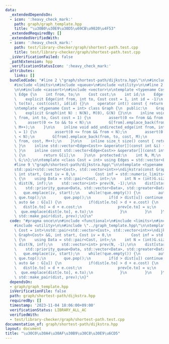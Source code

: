 ```yaml
---
data:
  _extendedDependsOn:
  - icon: ':heavy_check_mark:'
    path: graph/graph_template.hpp
    title: "\u30B0\u30E9\u30D5\u69CB\u9020\u4F53"
  _extendedRequiredBy: []
  _extendedVerifiedWith:
  - icon: ':heavy_check_mark:'
    path: test/library-checker/graph/shortest-path.test.cpp
    title: test/library-checker/graph/shortest-path.test.cpp
  _isVerificationFailed: false
  _pathExtension: hpp
  _verificationStatusIcon: ':heavy_check_mark:'
  attributes:
    links: []
  bundledCode: "#line 2 \"graph/shortest-path/dijkstra.hpp\"\n\n#include <functional>\n\
    #include <limits>\n#include <queue>\n#include <utility>\n\n#line 2 \"graph/graph_template.hpp\"\
    \n\n#include <cassert>\n#include <vector>\n\ntemplate <typename Cost = int> struct\
    \ Edge {\n    int from, to;\n    Cost cost;\n    int id;\n    Edge() = default;\n\
    \    explicit Edge(int from, int to, Cost cost = 1, int id = -1)\n        : from(from),\
    \ to(to), cost(cost), id(id) {}\n    operator int() const { return to; }\n};\n\
    \ntemplate <typename Cost = int> class Graph {\n  public:\n    Graph() = default;\n\
    \    explicit Graph(int N) : N(N), M(0), G(N) {}\n\n    inline void add_directed_edge(int\
    \ from, int to, Cost cost = 1) {\n        assert(0 <= from && from < N);\n   \
    \     assert(0 <= to && to < N);\n        G[from].emplace_back(from, to, cost,\
    \ M++);\n    }\n\n    inline void add_undirected_edge(int from, int to, Cost cost\
    \ = 1) {\n        assert(0 <= from && from < N);\n        assert(0 <= to && to\
    \ < N);\n        G[from].emplace_back(from, to, cost, M);\n        G[to].emplace_back(to,\
    \ from, cost, M++);\n    }\n\n    inline size_t size() const { return G.size();\
    \ }\n    inline std::vector<Edge<Cost>> &operator[](const int &i) { return G[i];\
    \ }\n    inline const std::vector<Edge<Cost>> &operator[](const int &i) const\
    \ {\n        return G[i];\n    }\n\n  protected:\n    int N, M;\n    std::vector<std::vector<Edge<Cost>>>\
    \ G;\n};\n\ntemplate <class Cost = int> using Edges = std::vector<Edge<Cost>>;\n\
    #line 9 \"graph/shortest-path/dijkstra.hpp\"\n\ntemplate <typename Cost = int>\n\
    std::pair<std::vector<Cost>, std::vector<int>>\ndijkstra(const Graph<Cost> &G,\
    \ int start, Cost iv = 0,\n         Cost inf = std::numeric_limits<Cost>::max())\
    \ {\n    using Data = std::pair<Cost, int>;\n    int N = (int)G.size();\n    std::vector<Cost>\
    \ dist(N, inf);\n    std::vector<int> prev(N, -1);\n\n    dist[start] = iv;\n\
    \    std::priority_queue<Data, std::vector<Data>, std::greater<Data>> que;\n \
    \   que.emplace(iv, start);\n    while(!que.empty()) {\n        auto [d, u] =\
    \ que.top();\n        que.pop();\n        if(d > dist[u]) continue;\n        for(const\
    \ auto &e : G[u]) {\n            if(dist[e.to] > d + e.cost) {\n             \
    \   dist[e.to] = d + e.cost;\n                prev[e.to] = u;\n              \
    \  que.emplace(dist[e.to], e.to);\n            }\n        }\n    }\n\n    return\
    \ std::make_pair(dist, prev);\n}\n"
  code: "#pragma once\n\n#include <functional>\n#include <limits>\n#include <queue>\n\
    #include <utility>\n\n#include \"../graph_template.hpp\"\n\ntemplate <typename\
    \ Cost = int>\nstd::pair<std::vector<Cost>, std::vector<int>>\ndijkstra(const\
    \ Graph<Cost> &G, int start, Cost iv = 0,\n         Cost inf = std::numeric_limits<Cost>::max())\
    \ {\n    using Data = std::pair<Cost, int>;\n    int N = (int)G.size();\n    std::vector<Cost>\
    \ dist(N, inf);\n    std::vector<int> prev(N, -1);\n\n    dist[start] = iv;\n\
    \    std::priority_queue<Data, std::vector<Data>, std::greater<Data>> que;\n \
    \   que.emplace(iv, start);\n    while(!que.empty()) {\n        auto [d, u] =\
    \ que.top();\n        que.pop();\n        if(d > dist[u]) continue;\n        for(const\
    \ auto &e : G[u]) {\n            if(dist[e.to] > d + e.cost) {\n             \
    \   dist[e.to] = d + e.cost;\n                prev[e.to] = u;\n              \
    \  que.emplace(dist[e.to], e.to);\n            }\n        }\n    }\n\n    return\
    \ std::make_pair(dist, prev);\n}"
  dependsOn:
  - graph/graph_template.hpp
  isVerificationFile: false
  path: graph/shortest-path/dijkstra.hpp
  requiredBy: []
  timestamp: '2023-11-04 18:06:00+09:00'
  verificationStatus: LIBRARY_ALL_AC
  verifiedWith:
  - test/library-checker/graph/shortest-path.test.cpp
documentation_of: graph/shortest-path/dijkstra.hpp
layout: document
title: "\u30C0\u30A4\u30AF\u30B9\u30C8\u30E9\u6CD5"
---
```

